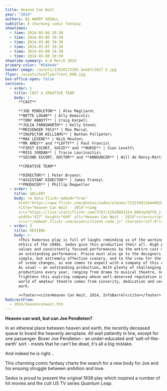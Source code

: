 ```yaml
---
title: Heaven Can Wait
year: "2014"
authors: By HARRY SEGALL
subtitle: A charming comic fantasy
showtimes:
  - time: 2014-03-04 19:30
  - time: 2014-03-05 19:30
  - time: 2014-03-06 19:30
  - time: 2014-03-07 19:30
  - time: 2014-03-08 14:30
  - time: 2014-03-08 19:30
showtime-summary: 4-8 March 2014
primary-color: "#544e4e"
header-image: /assets/12928173393_beeb7c3827_k.jpg
flyer: /assets/hcwflyerfront_600.jpg
box-office-open: false
sections:
  - order: 1
    title: CAST & CREATIVE TEAM
    body: |-
      **CAST**

      **JOE PENDLETON** | Alex Magliaro\
      **BETTE LOGAN** | Ally Demicoli\
      **TONY ABBOTT** | Craig Karpel\
      **JULIA FARNSWORTH** | Kelly Stone\
      **MESSENGER 7013** | Max Marcq\
      **INSPECTOR WILLIAMS** | Nathan Pollpeter\
      **MAX LEVENE** | Nick Mouton\
      **MR AMES** and **LEFTY** | Paul Francis\
      **FIRST ESCORT, SUSIE** and **NURSE** | Sian Levett\
      **MISS JORDAN** | Tracie Laurinaitis\
      **SECOND ESCORT, DOCTOR** and **ANNOUNCER** | Will de Renzy-Martin

      **CREATIVE TEAM**

      **DIRECTOR** | Peter Bryans\
      **ASSISTANT DIRECTOR** | James Franey\
      **PRODUCER** | Phillip Deppeller
  - order: 2
    title: GALLERY
    body: <a data-flickr-embed="true"
      href="https://www.flickr.com/photos/sedos/albums/72157641164460205"
      title="Heaven Can Wait - 2014"><img
      src="https://live.staticflickr.com/3767/12928863154_80b3a307f6_z.jpg"
      width="427" height="640" alt="Heaven Can Wait - 2014"></a><script async
      src="//embedr.flickr.com/assets/client-code.js" charset="utf-8"></script>
  - order: 3
    title: REVIEWS
    body: >-
      >This humorous play is full of laughs reminding us of the working man
      ethics of the 1940s. Sedos give this production their all. High production
      values and consistently focused performances by the entire cast make for
      an outstanding performance. Praise must also go to the designers for their
      simple, but extremely effective scenery, and to the crew for the smoothest
      of scene changes, as one comes to expect with a company of this calibre…
      As usual – an outstanding production… With plenty of challenging
      productions every year, ranging from drama to musical theatre, nothing
      frightens this aspiring company whose well-deserved reputation in the
      world of amateur theatre comes from sincerity, dedication and very hard
      work.

      ><footer><cite>Heaven Can Wait, 2014, InfoBarrel</cite></footer>
RedirectFrom:
  - 2014/heavencanwait.htm
---
```

**Heaven can wait, but can Joe Pendleton?**

In an ethereal place between heaven and earth, the recently deceased queue to board the heavenly aeroplane. All wait patiently in line, except for one passenger. Boxer Joe Pendleton - an under-educated and 'salt-of-the-earth' sort - insists that he can't be dead, it's all a big mistake.

And indeed he is right...

This charming comic fantasy charts the search for a new body for Joe and his ensuing struggle between ambition and love.

Sedos is proud to present the original 1938 play which inspired a number of hit movies and the cult US TV series *Quantum Leap*.